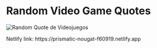 <h1>Random Video Game Quotes</h1>
<img src="https://lh3.googleusercontent.com/pw/AIL4fc_ROLHtUZvjAaHPJek5DF0OODXxluObW49jKbOxIL0yMJ0XX8bPWSR8NAxt3utTt9q07sdK1w86FlLTh-QHj5C1XBLPl2bs8Ky4wjiL4shgLIG33xsTJbUVOkDHU-sNgkkWanPJfxEY4cU9VPUVhB6Q6c-ad1DiMo8HDyIZ_A1g9ZAfpOv_2egzVeJJbU2a8oxcOBd5zkI5bvDSTkguKEH53wiQ0de_dQev4Ld46y8UgRfrVzxlvxUBORbU9t8hBB6TNCz-4Zo-2-_u4hKGYKE4FpNjuPkPqf6U4xQ_7fklbdILBaJyT8gcMtJKEcIiF58H_Muvdq91Mkv52mj5sxZalz8Xp-i5F-2FMD_Fs9dFfKaRKgv3_vwc1V1dpp8AZPcGX-A1WVrDSuml0yz0nmf3vKwZJREIqWTpXGqdR3_hMfrEmMebq0G3JBc_7rRbwpmBvhoaiDgqnhqOi0SIaOGzNnisXEdap35IY6iUEmUncUtShdKZCl6wdMuK3wf-3pyO-mCSgOH_R4htIunakM4rh1EbFiEb_gn6FkWxLQ_Q5Z_Ra605fZ7WnOfqdAyww6_pQ36J4Z_zFCWreLe8XXSmreiDE2ue2eW0Sno6XSYhBoM6Vb3B-XyBWXaotJq13JpfRL2ErrtlFzvxUobku9FSzIfrE8YXrFdL6OAqyMxf-eRz624nMhUl-HlWIejtvkl_eowXIpemMIT3FLSojs5smEfk1erS5w7Hv3wXcExi1EhFEkpa0z_5ZezwW9N_gJUT_ddGhXwajJ6x3hX5E6P0IeVrOfnDB2kAwYltKJ51UqfPkPWDDeZKfytYMAW6Mqkgvf1M3wWQ8-a57eEaapQ5bvxC-b3Ph3WhI3eSwOrdLKmVXj1T4IBxhyHFi8t4YNOoLH3qrQXzV8Pdl9ifyxo5iasQZWLh9mIetWlo_rOqY2ABZ_p2I_v1XGu_6UUayKgbdJwYJrVoVwRR8bwccbjiGqrt_Zk=w1868-h887-s-no?authuser=1" alt="Random Quote de Videojuegos">
<p>Netlify link: https://prismatic-nougat-f60919.netlify.app</p>
